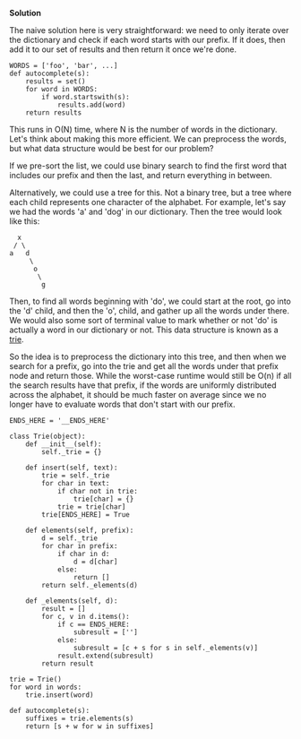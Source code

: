 
**Solution**

The naive solution here is very straightforward: we need to only iterate over the dictionary and check if each word starts with our prefix. If it does, then add it to our set of results and then return it once we're done.

    WORDS = ['foo', 'bar', ...]
    def autocomplete(s):
        results = set()
        for word in WORDS:
            if word.startswith(s):
                results.add(word)
        return results
    

This runs in O(N) time, where N is the number of words in the dictionary. Let's think about making this more efficient. We can preprocess the words, but what data structure would be best for our problem?

If we pre-sort the list, we could use binary search to find the first word that includes our prefix and then the last, and return everything in between.

Alternatively, we could use a tree for this. Not a binary tree, but a tree where each child represents one character of the alphabet. For example, let's say we had the words 'a' and 'dog' in our dictionary. Then the tree would look like this:

      x
     / \
    a   d
         \
          o
           \
            g
    

Then, to find all words beginning with 'do', we could start at the root, go into the 'd' child, and then the 'o', child, and gather up all the words under there. We would also some sort of terminal value to mark whether or not 'do' is actually a word in our dictionary or not. This data structure is known as a [trie](https://en.wikipedia.org/wiki/Trie).

So the idea is to preprocess the dictionary into this tree, and then when we search for a prefix, go into the trie and get all the words under that prefix node and return those. While the worst-case runtime would still be O(n) if all the search results have that prefix, if the words are uniformly distributed across the alphabet, it should be much faster on average since we no longer have to evaluate words that don't start with our prefix.

    ENDS_HERE = '__ENDS_HERE'
    
    class Trie(object):
        def __init__(self):
            self._trie = {}
    
        def insert(self, text):
            trie = self._trie
            for char in text:
                if char not in trie:
                    trie[char] = {}
                trie = trie[char]
            trie[ENDS_HERE] = True
    
        def elements(self, prefix):
            d = self._trie
            for char in prefix:
                if char in d:
                    d = d[char]
                else:
                    return []
            return self._elements(d)
    
        def _elements(self, d):
            result = []
            for c, v in d.items():
                if c == ENDS_HERE:
                    subresult = ['']
                else:
                    subresult = [c + s for s in self._elements(v)]
                result.extend(subresult)
            return result
    
    trie = Trie()
    for word in words:
        trie.insert(word)
    
    def autocomplete(s):
        suffixes = trie.elements(s)
        return [s + w for w in suffixes]
    

